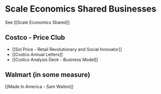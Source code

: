 # Scale Economics Shared Businesses
 
 See [[Scale Economics Shared]]
 
 
 
 ## Costco - Price Club
 - [[Sol Price - Retail Revolutionary and Social Innovator]]
 - [[Costco Annual Letters]]
 - [[Costco Analysis Deck - Business Model]]




## Walmart (in some measure)
[[Made In America - Sam Walton]]